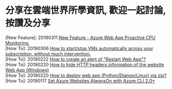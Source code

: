 # 分享在雲端世界所學資訊, 歡迎一起討論, 按讚及分享

[New Feature]: 20190311 <a href="https://github.com/JackyChiou/jackychiou.github.io/issues/6" target="_blank">New Feature - Azure Web App Proactive CPU Monitoring.</a><br />
[How To]: 20190306 <a href="https://github.com/JackyChiou/jackychiou.github.io/issues/5" target="_blank">How to start/stop VMs automatically across your subscription, without much intervention.</a><br />
[How To]: 20190222 <a href="https://github.com/JackyChiou/jackychiou.github.io/issues/4" target="_blank">How to create an alert of "Restart Web App"?</a><br />
[How To]: 20190220 <a href="https://github.com/JackyChiou/jackychiou.github.io/issues/3" target="_blank">How to hide HTTP headers information of the website Web App (Windows)</a><br />
[How To]: 20190220 <a href="https://github.com/JackyChiou/jackychiou.github.io/issues/2" target="_blank">How to deploy web app (Python/Django/Linux) via zip?</a><br />
[How To]: 20190117 <a href="https://github.com/JackyChiou/jackychiou.github.io/issues/1" target="_blank">Set Azure Websites AlwaysOn with Azure CLI 2.0+</a><br/>
